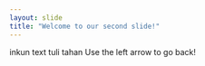 ```yaml
---
layout: slide
title: "Welcome to our second slide!"
---
```

inkun text tuli tahan
Use the left arrow to go back!
